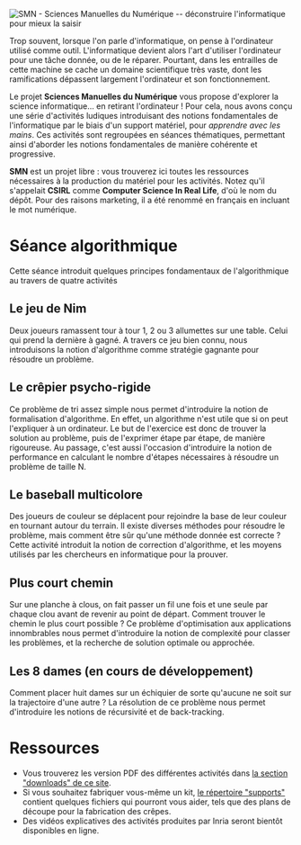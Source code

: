 ![SMN - Sciences Manuelles du Numérique -- déconstruire l'informatique pour mieux la saisir](https://github.com/jcb/CSIRL/raw/master/logo.png)

Trop souvent, lorsque l'on parle d'informatique, on pense à l'ordinateur
utilisé comme outil. L'informatique devient alors l'art d'utiliser l'ordinateur
pour une tâche donnée, ou de le réparer. Pourtant, dans les entrailles de cette
machine se cache un domaine scientifique très vaste, dont les ramifications
dépassent largement l'ordinateur et son fonctionnement.

Le projet **Sciences Manuelles du Numérique** vous propose d'explorer la
science informatique... en retirant l'ordinateur ! Pour cela, nous avons conçu
une série d'activités ludiques introduisant des notions fondamentales de
l'informatique par le biais d'un support matériel, pour *apprendre avec les
mains*. Ces activités sont regroupées en séances thématiques, permettant ainsi
d'aborder les notions fondamentales de manière cohérente et progressive.

**SMN** est un projet libre : vous trouverez ici toutes les ressources
nécessaires à la production du matériel pour les activités. Notez qu'il
s'appelait **CSIRL** comme **Computer Science In Real Life**, d'où le nom du
dépôt. Pour des raisons marketing, il a été renommé en français en incluant le
mot numérique.

# Séance algorithmique

Cette séance introduit quelques principes fondamentaux de l'algorithmique au
travers de quatre activités

## Le jeu de Nim

Deux joueurs ramassent tour à tour 1, 2 ou 3 allumettes sur une table. Celui
qui prend la dernière à gagné. A travers ce jeu bien connu, nous introduisons
la notion d'algorithme comme stratégie gagnante pour résoudre un problème.

## Le crêpier psycho-rigide

Ce problème de tri assez simple nous permet d'introduire la notion de
formalisation d'algorithme. En effet, un algorithme n'est utile que si on peut
l'expliquer à un ordinateur. Le but de l'exercice est donc de trouver la
solution au problème, puis de l'exprimer étape par étape, de manière
rigoureuse. Au passage, c'est aussi l'occasion d'introduire la notion de
performance en calculant le nombre d'étapes nécessaires à résoudre un problème
de taille N.

## Le baseball multicolore

Des joueurs de couleur se déplacent pour rejoindre la base de leur couleur en
tournant autour du terrain. Il existe diverses méthodes pour résoudre le
problème, mais comment être sûr qu'une méthode donnée est correcte ? Cette
activité introduit la notion de correction d'algorithme, et les moyens utilisés
par les chercheurs en informatique pour la prouver.

## Plus court chemin

Sur une planche à clous, on fait passer un fil une fois et une seule par chaque
clou avant de revenir au point de départ. Comment trouver le chemin le plus
court possible ? Ce problème d'optimisation aux applications innombrables nous
permet d'introduire la notion de complexité pour classer les problèmes, et la
recherche de solution optimale ou approchée.

## Les 8 dames (en cours de développement)

Comment placer huit dames sur un échiquier de sorte qu'aucune ne soit sur la
trajectoire d'une autre ? La résolution de ce problème nous permet d'introduire
les notions de récursivité et de back-tracking.

# Ressources

- Vous trouverez les version PDF des différentes activités dans [la section
  "downloads" de ce site](https://github.com/jcb/CSIRL/downloads).
- Si vous souhaitez fabriquer vous-même un kit, [le répertoire
  "supports"](https://github.com/jcb/CSIRL/tree/master/supports) contient
quelques fichiers qui pourront vous aider, tels que des plans de découpe pour
la fabrication des crêpes.
- Des vidéos explicatives des activités produites par Inria seront bientôt
  disponibles en ligne.
